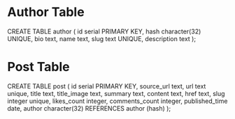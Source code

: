 # Author Table
CREATE TABLE author (
    id serial PRIMARY KEY, 
    hash character(32) UNIQUE, 
    bio text, 
    name text, 
    slug text UNIQUE, 
    description text
);
  
# Post Table
CREATE TABLE post (
    id serial PRIMARY KEY,
    source_url text,
    url text unique,
    title text,
    title_image text,
    summary text,
    content text,
    href text,
    slug integer unique,
    likes_count integer,
    comments_count integer,
    published_time date,
    author character(32) REFERENCES author (hash)
);
